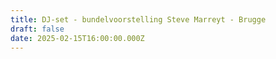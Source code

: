 ```yaml
---
title: DJ-set - bundelvoorstelling Steve Marreyt - Brugge
draft: false
date: 2025-02-15T16:00:00.000Z
---
```

